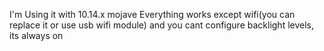 I'm Using it with 10.14.x mojave
Everything works except wifi(you can replace it or use usb wifi module) and you cant configure backlight levels, its always on
